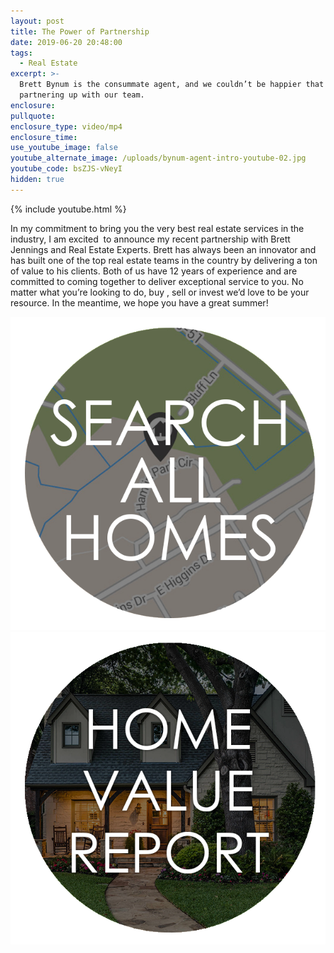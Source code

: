 ```yaml
---
layout: post
title: The Power of Partnership
date: 2019-06-20 20:48:00
tags:
  - Real Estate
excerpt: >-
  Brett Bynum is the consummate agent, and we couldn’t be happier that he’s
  partnering up with our team.
enclosure:
pullquote:
enclosure_type: video/mp4
enclosure_time:
use_youtube_image: false
youtube_alternate_image: /uploads/bynum-agent-intro-youtube-02.jpg
youtube_code: bsZJS-vNeyI
hidden: true
---
```


{% include youtube.html %}

In my commitment to bring you the very best real estate services in the industry, I am excited &nbsp;to announce my recent partnership with Brett Jennings and Real Estate Experts. Brett has always been an innovator and has built one of the top real estate teams in the country by delivering a ton of value to his clients. Both of us have 12 years of experience and are committed to coming together to deliver exceptional service to you. No matter what you’re looking to do, buy , sell or invest we’d love to be your resource. In the meantime, we hope you have a great summer\!

<div class="center">
<a href="https://olympia.siliconvalleyrealestatesearch.com/" target="_blank"><img src="/uploads/hs.png" class="photo-cta" /></a>
<a href="https://olympia.siliconvalleyrealestatesearch.com/home-valuation/" target="_blank"><img src="/uploads/hv.png" class="photo-cta" /></a>
</div>